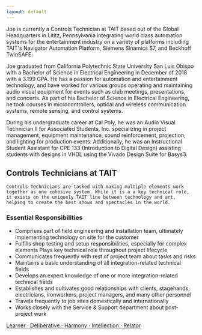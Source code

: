 ```yaml
---
layout: default
---
```


Joe is currently a Controls Technician at TAIT based out of the Global Headquarters in Lititz, Pennsylvania integrating world class automation systems for the entertainment industry on a variety of platforms including TAIT's Navigator Automation Platform, Siemens Sinamics S7, and Beckhoff TwinSAFE.

Joe graduated from California Polytechnic State University San Luis Obispo with a Bachelor of Science in Electrical Engineering in December of 2018 with a 3.199 GPA. He has a passion for automation and entertainment technology, and have worked for various groups operating and maintaining audio visual equipment for events such as club meetings, presentations, and concerts. As part of his Bachelor of Science in Electrical Engineering, he took courses in microcontrollers, optical and wireless communication systems, remote sensing, and control systems.

During his undergraduate career at Cal Poly, he was an Audio Visual Technician II for Associated Students, Inc. specializing in project management, equipment maintenance, sound reinforcement, projection, and lighting for production events. Additionally, he was an Instructional Student Assistant for CPE 133 (Introduction to Digital Design) assisting students with designs in VHDL using the Vivado Design Suite for Basys3.


## Controls Technicians at TAIT

    Controls Technicians are tasked with making multiple elements work together as one cohesive system. While it is a a key technical role, it exists on the uniquely TAIT line between technology and art, helping to create the best shows and spectacles in the world.
    
### Essential Responsibilities

*   Comprises part of field engineering and installation team, ultimately implementing technology on site for the customer
*   Fulfills shop testing and setup responsibilities, especially for complex elements Plays key technical role throughout project lifecycle
*   Communicates frequently with rest of project team about tasks and risks
*   Maintains a basic understanding of all integration-related technical fields
*   Develops an expert knowledge of one or more integration-related technical fields
*   Establishes and cultivates good relationships with clients, stagehands, electricians, ironworkers, project managers, and many other personnel
*   Travels frequently to job sites domestically and internationally
*   Works closely with the Service & Support department about post-project work 


[Learner ⋅ Deliberative ⋅ Harmony ⋅ Intellection ⋅ Relator](./strengths_quest)
